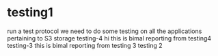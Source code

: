 # testing1
run a test protocol
we need to do some testing on all the applications pertaining to S3 storage
testing-4
hi this is bimal reporting from testing4
testing-3
this is bimal reporting from testing 3
testing 2

